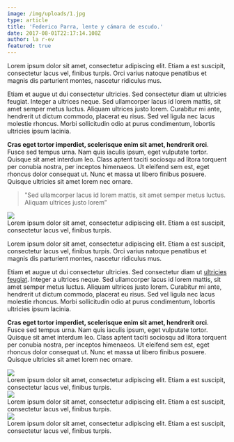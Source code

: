 ```yaml
---
image: /img/uploads/1.jpg
type: article
title: 'Federico Parra, lente y cámara de escudo.'
date: 2017-08-01T22:17:14.108Z
author: la r-ev
featured: true
---
```

Lorem ipsum dolor sit amet, consectetur adipiscing elit. Etiam a est suscipit, consectetur lacus vel, finibus turpis. Orci varius natoque penatibus et magnis dis parturient montes, nascetur ridiculus mus.

Etiam et augue ut dui consectetur ultricies. Sed consectetur diam ut ultricies feugiat. Integer a ultrices neque. Sed ullamcorper lacus id lorem mattis, sit amet semper metus luctus. Aliquam ultrices justo lorem. Curabitur mi ante, hendrerit ut dictum commodo, placerat eu risus. Sed vel ligula nec lacus molestie rhoncus. Morbi sollicitudin odio at purus condimentum, lobortis ultricies ipsum lacinia.

**Cras eget tortor imperdiet, scelerisque enim sit amet, hendrerit orci**. Fusce sed tempus urna. Nam quis iaculis ipsum, eget vulputate tortor. Quisque sit amet interdum leo. Class aptent taciti sociosqu ad litora torquent per conubia nostra, per inceptos himenaeos. Ut eleifend sem est, eget rhoncus dolor consequat ut. Nunc et massa ut libero finibus posuere. Quisque ultricies sit amet lorem nec ornare.



> "Sed ullamcorper lacus id lorem mattis, sit amet semper metus luctus. Aliquam ultrices justo lorem”

<div><img src="/img/uploads/2.jpg"></div>

<div class="caption">Lorem ipsum dolor sit amet, consectetur adipiscing elit. Etiam a est suscipit, consectetur lacus vel, finibus turpis.</div>



Lorem ipsum dolor sit amet, consectetur adipiscing elit. Etiam a est suscipit, consectetur lacus vel, finibus turpis. Orci varius natoque penatibus et magnis dis parturient montes, nascetur ridiculus mus.

Etiam et augue ut dui consectetur ultricies. Sed consectetur diam ut [ultricies feugiat](www.deningunaparte.com). Integer a ultrices neque. Sed ullamcorper lacus id lorem mattis, sit amet semper metus luctus. Aliquam ultrices justo lorem. Curabitur mi ante, hendrerit ut dictum commodo, placerat eu risus. Sed vel ligula nec lacus molestie rhoncus. Morbi sollicitudin odio at purus condimentum, lobortis ultricies ipsum lacinia.

**Cras eget tortor imperdiet, scelerisque enim sit amet, hendrerit orci**. Fusce sed tempus urna. Nam quis iaculis ipsum, eget vulputate tortor. Quisque sit amet interdum leo. Class aptent taciti sociosqu ad litora torquent per conubia nostra, per inceptos himenaeos. Ut eleifend sem est, eget rhoncus dolor consequat ut. Nunc et massa ut libero finibus posuere. Quisque ultricies sit amet lorem nec ornare.

<div><img src="/img/uploads/3.jpg"></div>

<div class="caption">Lorem ipsum dolor sit amet, consectetur adipiscing elit. Etiam a est suscipit, consectetur lacus vel, finibus turpis.</div>

<div><img src="/img/uploads/6.jpg"></div>

<div class="caption">Lorem ipsum dolor sit amet, consectetur adipiscing elit. Etiam a est suscipit, consectetur lacus vel, finibus turpis.</div>

<div><img src="/img/uploads/8.jpg"></div>

<div class="caption">Lorem ipsum dolor sit amet, consectetur adipiscing elit. Etiam a est suscipit, consectetur lacus vel, finibus turpis.</div>
